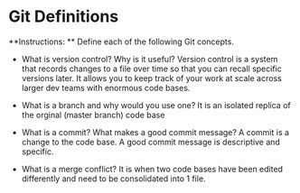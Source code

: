 # Git Definitions

**Instructions: ** Define each of the following Git concepts.

* What is version control?  Why is it useful?
Version control is a system that records changes to a file over time so that you can recall specific versions later. It allows you to keep track of your work at scale across larger dev teams with enormous code bases.

* What is a branch and why would you use one?
It is an isolated replica of the orginal (master branch) code base

* What is a commit? What makes a good commit message?
A commit is a change to the code base. A good commit message is descriptive and specific.

* What is a merge conflict?
It is when two code bases have been edited differently and need to be consolidated into 1 file. 
